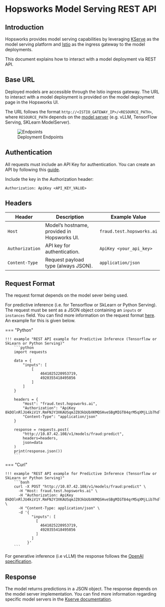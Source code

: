 # Hopsworks Model Serving REST API

## Introduction

Hopsworks provides model serving capabilities by leveraging [KServe](https://kserve.github.io/website/) as the model serving platform and [Istio](https://istio.io/) as the ingress gateway to the model deployments. 

This document explains how to interact with a model deployment via REST API.

## Base URL

Deployed models are accessible through the Istio ingress gateway. The URL to interact with a model deployment is provided on the model deployment page in the Hopsworks UI. 

The URL follows the format `http://<ISTIO_GATEWAY_IP>/<RESOURCE_PATH>`, where `RESOURCE_PATH` depends on the [model server](https://docs.hopsworks.ai/latest/user_guides/mlops/serving/predictor/#model-server) (e.g. vLLM, TensorFlow Serving, SKLearn ModelServer).

<p align="center">
  <figure>
    <img  style="max-width: 100%; margin: 0 auto" src="../../../../assets/images/guides/mlops/serving/deployment_endpoints.png" alt="Endpoints">
    <figcaption>Deployment Endpoints</figcaption>
  </figure>
</p>


## Authentication

All requests must include an API Key for authentication. You can create an API by following this [guide](../../projects/api_key/create_api_key.md). 

Include the key in the Authorization header:
```text
Authorization: ApiKey <API_KEY_VALUE>
```

## Headers

| Header          | Description                                 | Example Value                        |
| --------------- | ------------------------------------------- | ------------------------------------ |
| `Host`          | Model’s hostname, provided in Hopsworks UI. | `fraud.test.hopsworks.ai` |
| `Authorization` | API key for authentication.                 | `ApiKey <your_api_key>`              |
| `Content-Type`  | Request payload type (always JSON).         | `application/json`                   |

## Request Format

The request format depends on the model sever being used.

For predictive inference (i.e. for Tensorflow or SkLearn or Python Serving). The request must be sent as a JSON object containing an `inputs` or `instances` field. You can find more information on the request format [here](https://kserve.github.io/website/docs/concepts/architecture/data-plane/v1-protocol#request-format). An example for this is given below.

=== "Python"

    !!! example "REST API example for Predictive Inference (Tensorflow or SkLearn or Python Serving)"
        ```python
        import requests

        data = {
            "inputs": [
                [
                    4641025220953719,
                    4920355418495856
                ]
            ]
        }

        headers = {
            "Host": "fraud.test.hopsworks.ai",
            "Authorization": "ApiKey 8kDOlnRlJU4kiV1Y.RmFNJY3XKAUSqmJZ03kbUbXKMQSHveSBgMIGT84qrM5qXMjLib7hdlfGeg8fBQZp",
            "Content-Type": "application/json"
        }

        response = requests.post(
            "http://10.87.42.108/v1/models/fraud:predict",
            headers=headers,
            json=data
        )
        print(response.json())
        ```

=== "Curl"

    !!! example "REST API example for Predictive Inference (Tensorflow or SkLearn or Python Serving)"
        ```bash
        curl -X POST "http://10.87.42.108/v1/models/fraud:predict" \
          -H "Host: fraud.test.hopsworks.ai" \
          -H "Authorization: ApiKey 8kDOlnRlJU4kiV1Y.RmFNJY3XKAUSqmJZ03kbUbXKMQSHveSBgMIGT84qrM5qXMjLib7hdlfGeg8fBQZp" \
          -H "Content-Type: application/json" \
          -d '{
                "inputs": [
                  [
                    4641025220953719,
                    4920355418495856
                  ]
                ]
              }'
        ```

For generative inference (i.e vLLM) the response follows the [OpenAI specification](https://platform.openai.com/docs/api-reference/chat/create). 


## Response

The model returns predictions in a JSON object. The response depends on the model server implementation. You can find more information regarding specific model servers in the [Kserve documentation](https://kserve.github.io/website/docs/intro).
